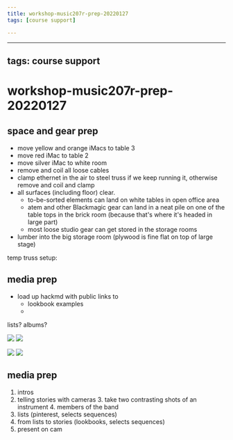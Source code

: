 ```yaml
---
title: workshop-music207r-prep-20220127
tags: [course support]

---
```


---
tags: course support
---

# workshop-music207r-prep-20220127


## space and gear prep

* move yellow and orange iMacs to table 3
* move red iMac to table 2
* move silver iMac to white room
* remove and coil all loose cables
* clamp ethernet in the air to steel truss if we keep running it, otherwise remove and coil and clamp
* all surfaces (including floor) clear. 
    * to-be-sorted elements can land on white tables in open office area
    * atem and other Blackmagic gear can land in a neat pile on one of the table tops in the brick room (because that's where it's headed in large part)
    * most loose studio gear can get stored in the storage rooms
* lumber into the big storage room (plywood is fine flat on top of large stage)

temp truss setup:



## media prep

* load up hackmd with public links to
    * lookbook examples
    * 
lists? albums?

![](https://i.discogs.com/oHC67Vd2GqUhakQ_fUgUtjzZF8Rd2GNzucgSSwohZzU/rs:fit/g:sm/q:90/h:599/w:600/czM6Ly9kaXNjb2dz/LWltYWdlcy9SLTY2/MTkzMjItMTYyNjQz/NDI3NC05NDIwLmpw/ZWc.jpeg)
![](https://m.media-amazon.com/images/I/51NaUbMRbEL._SY355_.jpg)

![](https://m.media-amazon.com/images/I/71yaFKmqRlL._AC_SL1500_.jpg)
![](https://i.pinimg.com/originals/2c/76/de/2c76deaa52f65ba01ba475be55cf119b.jpg)


## media prep

1. intros
2. telling stories with cameras
    3. take two contrasting shots of an instrument
    4. members of the band
4. lists (pinterest, selects sequences)
5. from lists to stories (lookbooks, selects sequences)
6. present on cam